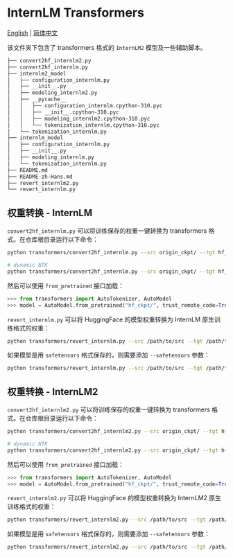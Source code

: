 # InternLM Transformers

[English](./README.md) |
[简体中文](./README-zh-Hans.md)

该文件夹下包含了 transformers 格式的 `InternLM2` 模型及一些辅助脚本。

```bash
├── convert2hf_internlm2.py
├── convert2hf_internlm.py
├── internlm2_model
│   ├── configuration_internlm.py
│   ├── __init__.py
│   ├── modeling_internlm2.py
│   ├── __pycache__
│   │   ├── configuration_internlm.cpython-310.pyc
│   │   ├── __init__.cpython-310.pyc
│   │   ├── modeling_internlm2.cpython-310.pyc
│   │   └── tokenization_internlm.cpython-310.pyc
│   └── tokenization_internlm.py
├── internlm_model
│   ├── configuration_internlm.py
│   ├── __init__.py
│   ├── modeling_internlm.py
│   └── tokenization_internlm.py
├── README.md
├── README-zh-Hans.md
├── revert_internlm2.py
└── revert_internlm.py
```

## 权重转换 - InternLM

`convert2hf_internlm.py` 可以将训练保存的权重一键转换为 transformers 格式。在仓库根目录运行以下命令：

```bash
python transformers/convert2hf_internlm.py --src origin_ckpt/ --tgt hf_ckpt/ --tokenizer ./tools/tokenizer_internlm2.model --max_pos 4096 --rotary_type origin
```

```bash
# dynamic NTK
python transformers/convert2hf_internlm.py --src origin_ckpt/ --tgt hf_ckpt/ --tokenizer ./tools/tokenizer_internlm2.model --max_pos 4096 --rotary_type dynamic --scaling_factor 2.0
```

然后可以使用 `from_pretrained` 接口加载：

```python
>>> from transformers import AutoTokenizer, AutoModel
>>> model = AutoModel.from_pretrained("hf_ckpt/", trust_remote_code=True).cuda()
```

`revert_internlm.py` 可以将 HuggingFace 的模型权重转换为 InternLM 原生训练格式的权重：

```bash
python transformers/revert_internlm.py --src /path/to/src --tgt /path/to/tgt --tp_size 2 --embed_split --use_flash --version 1
```

如果模型是用 `safetensors` 格式保存的，则需要添加 `--safetensors` 参数：

```bash
python transformers/revert_internlm.py --src /path/to/src --tgt /path/to/tgt --tp_size 2 --embed_split --use_flash --version 1 --safetensors
```

## 权重转换 - InternLM2

`convert2hf_internlm2.py` 可以将训练保存的权重一键转换为 transformers 格式。在仓库根目录运行以下命令：

```bash
python transformers/convert2hf_internlm2.py --src origin_ckpt/ --tgt hf_ckpt/ --tokenizer ./tools/tokenizer_internlm2.model --max_pos 32768 --rotary_type origin
```

```bash
# dynamic NTK
python transformers/convert2hf_internlm2.py --src origin_ckpt/ --tgt hf_ckpt/ --tokenizer ./tools/tokenizer_internlm2.model --max_pos 32768 --rotary_type dynamic --scaling_factor 2.0
```

然后可以使用 `from_pretrained` 接口加载：

```python
>>> from transformers import AutoTokenizer, AutoModel
>>> model = AutoModel.from_pretrained("hf_ckpt/", trust_remote_code=True).cuda()
```

`revert_internlm2.py` 可以将 HuggingFace 的模型权重转换为 InternLM2 原生训练格式的权重：

```bash
python transformers/revert_internlm2.py --src /path/to/src --tgt /path/to/tgt --tp_size 2 --embed_split --use_flash
```

如果模型是用 `safetensors` 格式保存的，则需要添加 `--safetensors` 参数：

```bash
python transformers/revert_internlm2.py --src /path/to/src --tgt /path/to/tgt --tp_size 2 --embed_split --use_flash --safetensors
```
